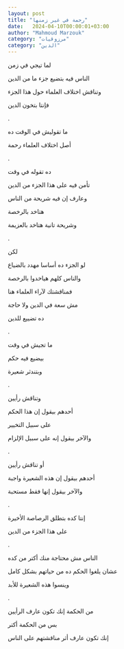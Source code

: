 ```yaml
---
layout: post
title: "رحمة في غير زمنها"
date:   2024-04-10T00:00:01+03:00
author: "Mahmoud Marzouk"
category: "مرزوقيات"
category: "الدين"
---
```



لما تيجي في زمن

الناس فيه بتضيع جزء ما من الدين

وتناقش اختلاف العلماء حول هذا الجزء

فإنتا بتخون الدين

.

ما تقوليش في الوقت ده

أصل اختلاف العلماء رحمة

.

ده تقوله في وقت

تأمن فيه على هذا الجزء من الدين

وعارف إن فيه شريحة من الناس

هتاخد بالرخصة

وشريحة تانية هتاخد بالعزيمة

.

لكن

لو الجزء ده أساسا مهدد بالضياع

والناس كلهم هياخدوا بالرخصة

فمناقشتك لآراء العلماء هنا

مش سعة في الدين ولا حاجة

ده تضييع للدين

.

ما تجيش في وقت

بيضيع فيه حكم

وبتندثر شعيرة

.

وتناقش رأيين

أحدهم بيقول إن هذا الحكم

على سبيل التخيير

والآخر بيقول إنه على سبيل الإلزام

.

أو تناقش رأيين

أحدهم بيقول إن هذه الشعيرة واجبة

والآخر بيقول إنها فقط مستحبة

.

إنتا كده بتطلق الرصاصة الأخيرة

على هذا الجزء من الدين

.

الناس مش محتاجة منك أكتر من كده

عشان يلغوا الحكم ده من حياتهم بشكل كامل

وينسوا هذه الشعيرة للأبد

.

من الحكمة إنك تكون عارف الرأيين

بس من الحكمة أكتر

إنك تكون عارف أثر مناقشتهم على الناس
